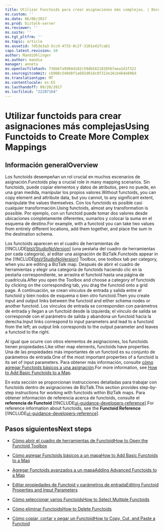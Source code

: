 ```yaml
---
title: Utilizar Functoids para crear asignaciones más complejas. | Documentos de Microsoft
ms.custom: ''
ms.date: 06/08/2017
ms.prod: biztalk-server
ms.reviewer: ''
ms.suite: ''
ms.tgt_pltfrm: ''
ms.topic: article
ms.assetid: 7d53e3a3-5ccd-4733-8c2f-3101e41fca61
caps.latest.revision: 10
author: MandiOhlinger
ms.author: mandia
manager: anneta
ms.openlocfilehash: 736b6fa99844182c59db582182056faea1d3f322
ms.sourcegitcommit: cb908c540d8f1a692d01dc8f313e16cb4b4e696d
ms.translationtype: MT
ms.contentlocale: es-ES
ms.lasthandoff: 09/20/2017
ms.locfileid: "22287164"
---
```

# <a name="using-functoids-to-create-more-complex-mappings"></a><span data-ttu-id="5345a-102">Utilizar functoids para crear asignaciones más complejas</span><span class="sxs-lookup"><span data-stu-id="5345a-102">Using Functoids to Create More Complex Mappings</span></span>

## <a name="overview"></a><span data-ttu-id="5345a-103">Información general</span><span class="sxs-lookup"><span data-stu-id="5345a-103">Overview</span></span>
<span data-ttu-id="5345a-104">Los functoids desempeñan un rol crucial en muchos escenarios de asignación.</span><span class="sxs-lookup"><span data-stu-id="5345a-104">Functoids play a crucial role in many mapping scenarios.</span></span> <span data-ttu-id="5345a-105">Sin functoids, puede copiar elementos y datos de atributos, pero no puede, en una gran medida, manipular los propios valores.</span><span class="sxs-lookup"><span data-stu-id="5345a-105">Without functoids, you can copy element and attribute data, but you cannot, to any significant extent, manipulate the values themselves.</span></span> <span data-ttu-id="5345a-106">Con los functoids es posible casi cualquier transformación.</span><span class="sxs-lookup"><span data-stu-id="5345a-106">Using functoids, almost any transformation is possible.</span></span> <span data-ttu-id="5345a-107">Por ejemplo, con un functoid puede tomar dos valores desde ubicaciones completamente diferentes, sumarlos y colocar la suma en el esquema de destino.</span><span class="sxs-lookup"><span data-stu-id="5345a-107">For example, with a functoid you can take two values from entirely different locations, add them together, and place the sum in the destination schema.</span></span>  
  
 <span data-ttu-id="5345a-108">Los functoids aparecen en el cuadro de herramientas de [!INCLUDE[btsVStudioNoVersion](../includes/btsvstudionoversion-md.md)] (una pestaña del cuadro de herramientas por cada categoría), al editar una asignación de BizTalk.</span><span class="sxs-lookup"><span data-stu-id="5345a-108">Functoids appear in the [!INCLUDE[btsVStudioNoVersion](../includes/btsvstudionoversion-md.md)] Toolbox, one toolbox tab per category, when you are editing a BizTalk map.</span></span> <span data-ttu-id="5345a-109">Después de abrir el cuadro de herramientas y elegir una categoría de functoids haciendo clic en la pestaña correspondiente, se arrastra el functoid hasta una página de cuadrícula.</span><span class="sxs-lookup"><span data-stu-id="5345a-109">After you open the Toolbox and choose a category of functoids by clicking on the corresponding tab, you drag the functoid onto a grid page.</span></span> <span data-ttu-id="5345a-110">A continuación, se crean vínculos de entrada y salida entre el functoid y bien nodos de esquema o bien otro functoid.</span><span class="sxs-lookup"><span data-stu-id="5345a-110">Then you create input and output links between the functoid and either schema nodes or another functoid.</span></span> <span data-ttu-id="5345a-111">Los vínculos de entrada se corresponden con parámetros de entrada y llegan a un functoid desde la izquierda; el vínculo de salida se corresponde con el parámetro de salida y abandona un functoid hacia la derecha.</span><span class="sxs-lookup"><span data-stu-id="5345a-111">Input links correspond to input parameters and lead to a functoid from the left; an output link corresponds to the output parameter and leaves a functoid to the right.</span></span>  
  
 <span data-ttu-id="5345a-112">Al igual que ocurre con otros elementos de asignaciones, los functoids tienen propiedades.</span><span class="sxs-lookup"><span data-stu-id="5345a-112">Like other map elements, functoids have properties.</span></span> <span data-ttu-id="5345a-113">Una de las propiedades más importantes de un functoid es su conjunto de parámetros de entrada.</span><span class="sxs-lookup"><span data-stu-id="5345a-113">One of the most important properties of a functoid is its set of input parameters.</span></span> <span data-ttu-id="5345a-114">Para obtener más información, consulte [cómo agregar Functoids básicos a una asignación](../core/how-to-add-basic-functoids-to-a-map.md).</span><span class="sxs-lookup"><span data-stu-id="5345a-114">For more information, see [How to Add Basic Functoids to a Map](../core/how-to-add-basic-functoids-to-a-map.md).</span></span>  
  
 <span data-ttu-id="5345a-115">En esta sección se proporcionan instrucciones detalladas para trabajar con functoids dentro de asignaciones de BizTalk.</span><span class="sxs-lookup"><span data-stu-id="5345a-115">This section provides step-by-step instructions for working with functoids within BizTalk maps.</span></span> <span data-ttu-id="5345a-116">Para obtener información de referencia acerca de functoids, consulte el **referencia de Functoid** [!INCLUDE[ui-guidance-developers-reference](../includes/ui-guidance-developers-reference.md)].</span><span class="sxs-lookup"><span data-stu-id="5345a-116">For reference information about functoids, see the **Functoid Reference** [!INCLUDE[ui-guidance-developers-reference](../includes/ui-guidance-developers-reference.md)].</span></span>
  
## <a name="next-steps"></a><span data-ttu-id="5345a-117">Pasos siguientes</span><span class="sxs-lookup"><span data-stu-id="5345a-117">Next steps</span></span> 
  
-   [<span data-ttu-id="5345a-118">Cómo abrir el cuadro de herramientas de Functoid</span><span class="sxs-lookup"><span data-stu-id="5345a-118">How to Open the Functoid Toolbox</span></span>](../core/how-to-open-the-functoid-toolbox.md)  
  
-   [<span data-ttu-id="5345a-119">Cómo agregar Functoids básicos a un mapa</span><span class="sxs-lookup"><span data-stu-id="5345a-119">How to Add Basic Functoids to a Map</span></span>](../core/how-to-add-basic-functoids-to-a-map.md)  
  
-   [<span data-ttu-id="5345a-120">Agregar Functoids avanzados a un mapa</span><span class="sxs-lookup"><span data-stu-id="5345a-120">Adding Advanced Functoids to a Map</span></span>](../core/adding-advanced-functoids-to-a-map.md)  
  
-   [<span data-ttu-id="5345a-121">Editar propiedades de Functoid y parámetros de entrada</span><span class="sxs-lookup"><span data-stu-id="5345a-121">Editing Functoid Properties and Input Parameters</span></span>](../core/editing-functoid-properties-and-input-parameters.md)  
  
-   [<span data-ttu-id="5345a-122">Cómo seleccionar varios Functoids</span><span class="sxs-lookup"><span data-stu-id="5345a-122">How to Select Multiple Functoids</span></span>](../core/how-to-select-multiple-functoids.md)  
  
-   [<span data-ttu-id="5345a-123">Cómo eliminar Functoids</span><span class="sxs-lookup"><span data-stu-id="5345a-123">How to Delete Functoids</span></span>](../core/how-to-delete-functoids.md)  
  
-   [<span data-ttu-id="5345a-124">Cómo copiar, cortar y pegar un Functoid</span><span class="sxs-lookup"><span data-stu-id="5345a-124">How to Copy, Cut, and Paste a Functoid</span></span>](../core/how-to-copy-cut-and-paste-a-functoid.md)